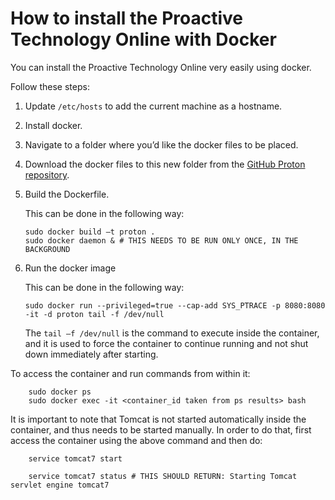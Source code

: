# How to install the Proactive Technology Online with Docker

You can install the Proactive Technology Online very easily using docker. 

Follow these steps:
1.  Update `/etc/hosts` to add the current machine as a hostname.
2.	Install docker. 
3.	Navigate to a folder where you’d like the docker files to be placed.
4.	Download the docker files to this new folder from the [GitHub Proton repository](https://github.com/ishkin/Proton/tree/master/docker).

5.	Build the Dockerfile.

    This can be done in the following way:
    
        sudo docker build –t proton .
        sudo docker daemon & # THIS NEEDS TO BE RUN ONLY ONCE, IN THE BACKGROUND

6.	Run the docker image

    This can be done in the following way:
        
        sudo docker run --privileged=true --cap-add SYS_PTRACE -p 8080:8080 -it -d proton tail -f /dev/null
    
    The `tail –f /dev/null` is the command to execute inside the container, and it is used to force the container to continue running and not shut down immediately after starting.
    
To access the container and run commands from within it:

        sudo docker ps
        sudo docker exec -it <container_id taken from ps results> bash

It is important to note that Tomcat is not started automatically inside the container, and thus needs to be started manually. In order to do that, first access the container using the above command and then do:

        service tomcat7 start
        
        service tomcat7 status # THIS SHOULD RETURN: Starting Tomcat servlet engine tomcat7
